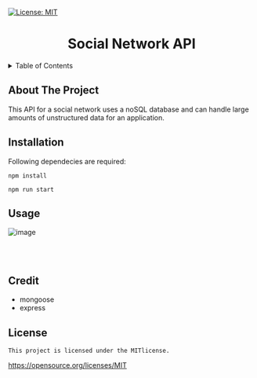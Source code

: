  [![License: MIT](https://img.shields.io/badge/License-MIT-yellow.svg)](https://opensource.org/licenses/MIT)

<h1 align="center">Social Network API</h1>

<details>
  <summary>Table of Contents</summary>
  <ol>
    <li>
        <a href="#about-the-project">About The Project</a>
      <ul>
        <li><a href="#installation">Installation</a></li>
      </ul>
    </li>
    <li><a href="#usage">Usage</a><li>
    <li><a href="#credit">Credit</a></li>
    <li><a href="#license">License</a></li>
  </ol>
</details>

## About The Project
This API for a social network uses a noSQL database and can handle large amounts of unstructured data for an application.

## Installation
Following dependecies are required:
```
npm install
```
```
npm run start
```

## Usage
![image](https://github.com/rajkdh/social.network.api/assets/112664790/aa7e432a-6f6d-490c-9ad0-cbdd3fb2eed3)

<br>
<br>




## Credit
* mongoose
* express

## License
    
    This project is licensed under the MITlicense.
https://opensource.org/licenses/MIT
